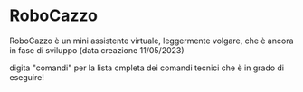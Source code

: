 # RoboCazzo
RoboCazzo è un mini assistente virtuale, leggermente volgare, che è ancora in fase di sviluppo (data creazione 11/05/2023)

digita "comandi" per la lista cmpleta dei comandi tecnici che è in grado di eseguire!
